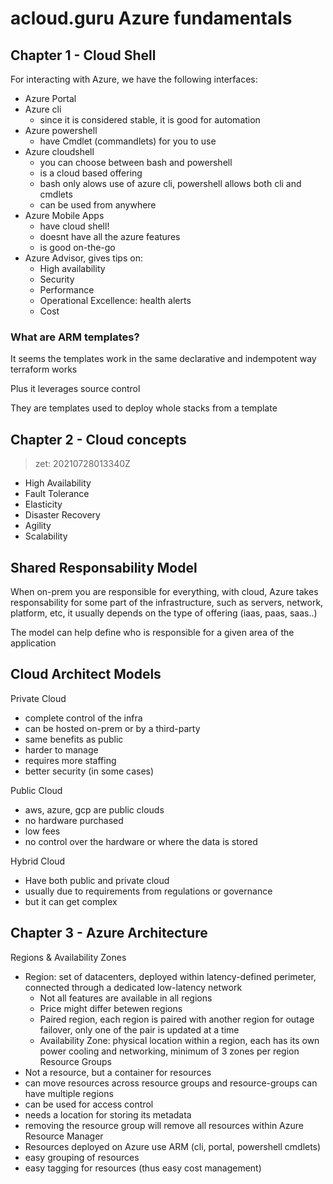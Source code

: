 # acloud.guru Azure fundamentals

## Chapter 1 - Cloud Shell
For interacting with Azure, we have the following interfaces:
- Azure Portal
- Azure cli
  - since it is considered stable, it is good for automation
- Azure powershell
  - have Cmdlet (commandlets) for you to use
- Azure cloudshell
  - you can choose between bash and powershell
  - is a cloud based offering
  - bash only alows use of azure cli, powershell allows both cli and cmdlets
  - can be used from anywhere
- Azure Mobile Apps
  - have cloud shell!
  - doesnt have all the azure features
  - is good on-the-go
- Azure Advisor, gives tips on:
  - High availability
  - Security
  - Performance
  - Operational Excellence: health alerts
  - Cost

### What are ARM templates?
It seems the templates work in the same declarative and indempotent way terraform works

Plus it leverages source control

They are templates used to deploy whole stacks from a template

## Chapter 2 - Cloud concepts
> zet: 20210728013340Z

- High Availability
- Fault Tolerance
- Elasticity
- Disaster Recovery
- Agility
- Scalability

## Shared Responsability Model
When on-prem you are responsible for everything, with cloud, Azure takes responsability for some part of the infrastructure, such as servers, network, platform, etc, it usually depends on the type of offering (iaas, paas, saas..)

The model can help define who is responsible for a given area of the application

## Cloud Architect Models
Private Cloud
- complete control of the infra
- can be hosted on-prem or by a third-party
- same benefits as public
- harder to manage
- requires more staffing
- better security (in some cases)

Public Cloud
- aws, azure, gcp are public clouds
- no hardware purchased
- low fees
- no control over the hardware or where the data is stored

Hybrid Cloud
- Have both public and private cloud
- usually due to requirements from regulations or governance
- but it can get complex

## Chapter 3 - Azure Architecture
Regions & Availability Zones
- Region: set of datacenters, deployed within latency-defined perimeter,
  connected through a dedicated low-latency network
    - Not all features are available in all regions
    - Price might differ betewen regions
    - Paired region, each region is paired with another region for outage
      failover, only one of the pair is updated at a time
  - Availability Zone: physical location within a region, each has its own power
    cooling and networking, minimum of 3 zones per region
Resource Groups
- Not a resource, but a container for resources
- can move resources across resource groups and resource-groups can have
  multiple regions
- can be used for access control
- needs a location for storing its metadata
- removing the resource group will remove all resources within
Azure Resource Manager
- Resources deployed on Azure use ARM (cli, portal, powershell cmdlets)
- easy grouping of resources
- easy tagging for resources (thus easy cost management)
